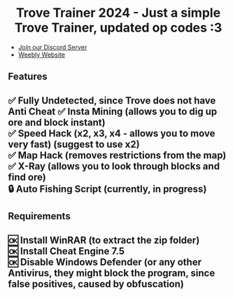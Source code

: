 <a id="top"></a>
<h1 align="center">
  Trove Trainer 2024 - Just a simple Trove Trainer, updated op codes :3
</h1>

- [Join our Discord Server](https://discord.gg/MNxZ4AtqWp)
- [Weebly Website](https://trove-trainer.weebly.com)

Features
--
  ✅ Fully Undetected, since Trove does not have Anti Cheat
  ✅ Insta Mining (allows you to dig up ore and block instant) <br>
  ✅ Speed Hack (x2, x3, x4 - allows you to move very fast) (suggest to use x2) <br>
  ✅ Map Hack (removes restrictions from the map) <br>
  ✅ X-Ray (allows you to look through blocks and find ore) <br>
  🔒 Auto Fishing Script (currently, in progress)
  --
Requirements
--
  🆗 Install WinRAR (to extract the zip folder) <br>
  🆗 Install Cheat Engine 7.5 <br>
  🆗 Disable Windows Defender (or any other Antivirus, they might block the program, since false positives, caused by obfuscation) <br>
--
  

